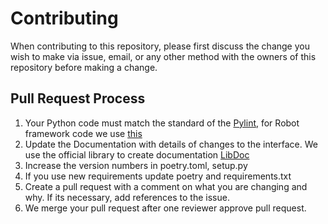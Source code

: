 # Contributing

When contributing to this repository, please first discuss the change you wish to make via issue,
email, or any other method with the owners of this repository before making a change. 

## Pull Request Process
1. Your Python code must match the standard of the [Pylint](https://pylint.pycqa.org/en/latest/), for Robot framework code we use [this](https://github.com/robotframework/HowToWriteGoodTestCases/blob/master/HowToWriteGoodTestCases.rst)
2. Update the Documentation with details of changes to the interface. We use the official library to create documentation [LibDoc](https://robotframework.org/robotframework/2.1.2/tools/libdoc.html)
3. Increase the version numbers in poetry.toml, setup.py
4. If you use new requirements update poetry and requirements.txt
5. Create a pull request with a comment on what you are changing and why. If its necessary, add references to the issue.
6. We merge your pull request after one reviewer approve pull request.
